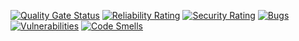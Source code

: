 
[![Quality Gate Status](https://sonarcloud.io/api/project_badges/measure?project=Denwien_hexlet-hello-world&metric=alert_status)](https://sonarcloud.io/summary/new_code?id=Denwien_hexlet-hello-world)
[![Reliability Rating](https://sonarcloud.io/api/project_badges/measure?project=Denwien_hexlet-hello-world&metric=reliability_rating)](https://sonarcloud.io/summary/new_code?id=Denwien_hexlet-hello-world)
[![Security Rating](https://sonarcloud.io/api/project_badges/measure?project=Denwien_hexlet-hello-world&metric=security_rating)](https://sonarcloud.io/summary/new_code?id=Denwien_hexlet-hello-world)
[![Bugs](https://sonarcloud.io/api/project_badges/measure?project=Denwien_hexlet-hello-world&metric=bugs)](https://sonarcloud.io/summary/new_code?id=Denwien_hexlet-hello-world)
[![Vulnerabilities](https://sonarcloud.io/api/project_badges/measure?project=Denwien_hexlet-hello-world&metric=vulnerabilities)](https://sonarcloud.io/summary/new_code?id=Denwien_hexlet-hello-world)
[![Code Smells](https://sonarcloud.io/api/project_badges/measure?project=Denwien_hexlet-hello-world&metric=code_smells)](https://sonarcloud.io/summary/new_code?id=Denwien_hexlet-hello-world)
